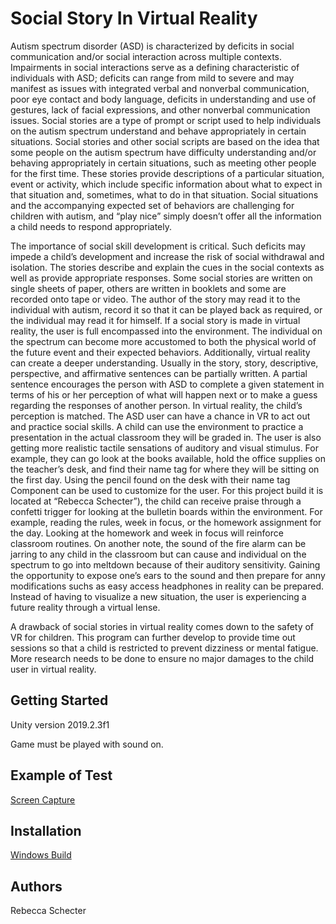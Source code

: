 # Social Story In Virtual Reality

 Autism spectrum disorder (ASD) is characterized by deficits in social communication and/or social interaction across multiple contexts. Impairments in social interactions serve as a defining characteristic of individuals with ASD; deficits can range from mild to severe and may manifest as issues with integrated verbal and nonverbal communication, poor eye contact and body language, deficits in understanding and use of gestures, lack of facial expressions, and other nonverbal communication issues. Social stories are a type of prompt or script used to help individuals on the autism spectrum understand and behave appropriately in certain situations. Social stories and other social scripts are based on the idea that some people on the autism spectrum have difficulty understanding and/or behaving appropriately in certain situations, such as meeting other people for the first time. These stories provide descriptions of a particular situation, event or activity, which include specific information about what to expect in that situation and, sometimes, what to do in that situation. Social situations and the accompanying expected set of behaviors are challenging for children with autism, and “play nice” simply doesn’t offer all the information a child needs to respond appropriately. 
 
 The importance of social skill development is critical. Such deficits may impede a child’s development and increase the risk of social withdrawal and isolation. The stories describe and explain the cues in the social contexts as well as provide appropriate responses. Some social stories are written on single sheets of paper, others are written in booklets and some are recorded onto tape or video. The author of the story may read it to the individual with autism, record it so that it can be played back as required, or the individual may read it for himself. If a social story is made in virtual reality, the user is full encompassed into the environment. The individual on the spectrum can become more accustomed to both the physical world of the future event and their expected behaviors. Additionally, virtual reality can create a deeper understanding. Usually in the story, story, descriptive, perspective, and affirmative sentences can be partially written. A partial sentence encourages the person with ASD to complete a given statement in terms of his or her perception of what will happen next or to make a guess regarding the responses of another person. In virtual reality, the child’s perception is matched. The ASD user can have a chance in VR to act out and practice social skills. A child can use the environment to practice a presentation in the actual classroom they will be graded in. The user is also getting more realistic tactile sensations of auditory and visual stimulus. For example, they can go look at the books available, hold the office supplies on the teacher’s desk, and find their name tag for where they will be sitting on the first day. Using the pencil found on the desk with their name tag Component can be used to customize for the user. For this project build it is located at “Rebecca Schecter”), the child can receive praise through a confetti trigger for looking at the bulletin boards within the environment. For example, reading the rules, week in focus, or the homework assignment for the day. Looking at the homework and week in focus will reinforce classroom routines. On another note, the sound of the fire alarm can be jarring to any child in the classroom but can cause and individual on the spectrum to go into meltdown because of their auditory sensitivity. Gaining the opportunity to expose one’s ears to the sound and then prepare for anny modifications suchs as easy access headphones in reality can be prepared. Instead of having to visualize a new situation, the user is experiencing a future reality through a virtual lense. 
 
 A drawback of social stories in virtual reality comes down to the safety of VR for children. This program can further develop to provide time out sessions so that a child is restricted to prevent dizziness or mental fatigue. More research needs to be done to ensure no major damages to the child user in virtual reality. 

## Getting Started
Unity version 2019.2.3f1

Game must be played with sound on. 

## Example of Test
 [Screen Capture](https://drive.google.com/file/d/1TJh7VPwlq67j9Grvxc-SFuUAf2mheD-t/view?usp=sharing)
 
## Installation
  [Windows Build](https://drive.google.com/drive/folders/1Ni3y9_9DqF1F6YT0MEOIaKKCy9fiIPc2?usp=sharing)

## Authors
Rebecca Schecter
